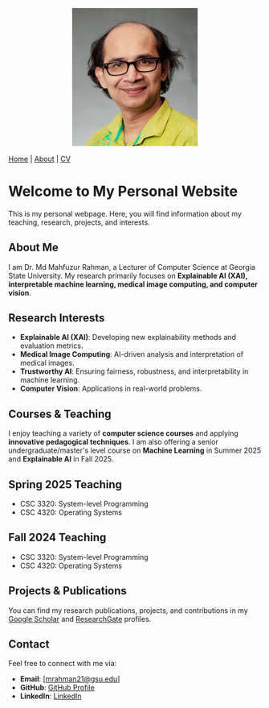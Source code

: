 <p align="center">
  <img src="images/faculty_headshot.jpg" width="250" alt="Profile Picture">
</p>



[Home](README.md) | [About](README.md) | [CV](cv.pdf) 


# Welcome to My Personal Website

This is my personal webpage. Here, you will find information about my teaching, research, projects, and interests.

## About Me
I am Dr. Md Mahfuzur Rahman, a Lecturer of Computer Science at Georgia State University. My research primarily focuses on **Explainable AI (XAI), interpretable machine learning, medical image computing, and computer vision**.

## Research Interests
- **Explainable AI (XAI)**: Developing new explainability methods and evaluation metrics.
- **Medical Image Computing**: AI-driven analysis and interpretation of medical images.
- **Trustworthy AI**: Ensuring fairness, robustness, and interpretability in machine learning.
- **Computer Vision**: Applications in real-world problems.

## Courses & Teaching
I enjoy teaching a variety of **computer science courses** and applying **innovative pedagogical techniques**. I am also offering a senior undergraduate/master's level course on **Machine Learning** in Summer 2025 and **Explainable AI** in Fall 2025.

## Spring 2025 Teaching
- CSC 3320: System-level Programming
- CSC 4320: Operating Systems

## Fall 2024 Teaching
- CSC 3320: System-level Programming
- CSC 4320: Operating Systems

## Projects & Publications
You can find my research publications, projects, and contributions in my [Google Scholar](https://scholar.google.com/citations?user=pTlFm6IAAAAJ&hl=en&oi=ao) and [ResearchGate](https://www.researchgate.net/profile/Md-Mahfuzur-Rahman-15) profiles.

## Contact
Feel free to connect with me via:
- **Email**: [mrahman21@gsu.edu]
- **GitHub**: [GitHub Profile](https://github.com/mmrahman21)
- **LinkedIn**: [LinkedIn](https://www.linkedin.com/in/mrahman22/)
  

